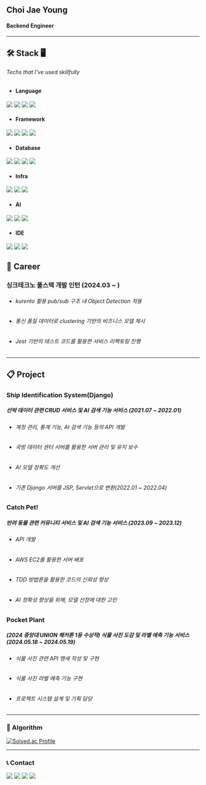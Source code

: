 Choi Jae Young
---
#### Backend Engineer 
---
## 🛠 Stack 🖥
###### Techs that I've used skillfully
* #### Language
<p>
  <img src="https://img.shields.io/badge/Python-3776AB?style=flat&logo=python&logoColor=yellow">
  <img src="https://img.shields.io/badge/Java-007396?style=fla&logo=Java&logoColor=white">
  <img src="https://img.shields.io/badge/C++-00599C?style=flat&logo=c%2B%2B&logoColor=white"> 
  <img src="https://img.shields.io/badge/C-A8B9CC?style=flat&logo=c&logoColor=white">
</p>

* #### Framework
<p>
  <img src="https://img.shields.io/badge/Django-092E20?style=flat&logo=django&logoColor=white">
  <img src="https://img.shields.io/badge/SpringBoot-6DB33F?style=flat&logo=SpringBoot&logoColor=white">
  <img src="https://img.shields.io/badge/Express-000000?style=flat&logo=Express&logoColor=white">
  <img src="https://img.shields.io/badge/Vue.js-4FC08D?style=flat&logo=Vue.js&logoColor=white">
  
</p>

* #### Database
<p>
  <img src="https://img.shields.io/badge/MySQL-4479A1?style=flat&logo=MySQL&logoColor=white">
  <img src="https://img.shields.io/badge/MongoDB-47A248?style=flat&logo=MongoDB&logoColor=white">
  <img src="https://img.shields.io/badge/SQLite-003B57?style=flat&logo=SQLite&logoColor=white">
  <img src="https://img.shields.io/badge/Cubrid-FF6F00?style=flat&logo=Cubrid&logoColor=white">
</p>

* #### Infra
<p>
  <img src="https://img.shields.io/badge/Amazon AWS-232F3E?style=flat&logo=AmazonAWS&logoColor=white">
  <img src="https://img.shields.io/badge/Amazon EC2-FF9900?style=flat&logo=AmazonEC2&logoColor=white">
  <img src="https://img.shields.io/badge/NGINX-009639?style=flat&logo=NGINX&logoColor=white">
</p>

* #### AI
<p>
  <img src="https://img.shields.io/badge/TensorFlow-FF6F00?style=flat&logo=TensorFlow&logoColor=white">
  <img src="https://img.shields.io/badge/Keras-D00000?style=flat&logo=Keras&logoColor=white">
  <img src="https://img.shields.io/badge/Google Colab-F9AB00?style=flat&logo=GoogleColab&logoColor=white">
</p>

* #### IDE
<p>
  <img src="https://img.shields.io/badge/PyCharm-000000?style=flat&logo=PyCharm&logoColor=white">
  <img src="https://img.shields.io/badge/Intellij IDEA-000000?style=flat&logo=Intellij IDEA&logoColor=white">
  <img src="https://img.shields.io/badge/Visual Studio Code-007ACC?style=flat&logo=Visual Studio Code&logoColor=white">
</p>

## 🎈 Career
### **싱크테크노 풀스택 개발 인턴 (2024.03 ~ )**
* ###### kurento 활용 pub/sub 구조 내 Object Detection 적용
* ###### 통신 품질 데이터로 clustering 기반의 비즈니스 모델 제시
* ###### Jest 기반의 테스트 코드를 활용한 서비스 리팩토링 진행
---

## 📋 Project
### **Ship Identification System(Django)**
##### 선박 데이터 관련 CRUD 서비스 및 AI 검색 기능 서비스 (2021.07 ~ 2022.01)
* ###### 계정 관리, 통계 기능, AI 검색 기능 등의 API 개발
* ###### 국방 데이터 센터 서버를 활용한 서버 관리 및 유지 보수
* ###### AI 모델 정확도 개선
* ###### 기존 Django 서버를 JSP, Servlet으로 변환(2022.01 ~ 2022.04)


### **Catch Pet!**
##### 반려 동물 관련 커뮤니티 서비스 및 AI 검색 기능 서비스 (2023.09 ~ 2023.12)
* ###### API 개발
* ###### AWS EC2를 활용한 서버 배포
* ###### TDD 방법론을 활용한 코드의 신뢰성 향상
* ###### AI 정확성 향상을 위해, 모델 선정에 대한 고민


### **Pocket Plant**
##### (2024 중앙대 UNION 해커톤 1등 수상작) 식물 사진 도감 및 라벨 에측 기능 서비스 (2024.05.18 ~ 2024.05.19)
* ###### 식물 사진 관련 API 명세 작성 및 구현
* ###### 식물 사진 라벨 예측 기능 구현
* ###### 프로젝트 시스템 설계 및 기획 담당

---
### 🏅 Algorithm 
  [![Solved.ac Profile](http://mazassumnida.wtf/api/v2/generate_badge?boj=cjy11230)](https://solved.ac/cjy11230/)

---
### 📞 Contact
<p>
  <img src="https://img.shields.io/badge/cjy11230@kakao.com-FFCD00?style=flat&logo=KakaoTalk&logoColor=black">
  <img src="https://img.shields.io/badge/jyblessingyou@gmail.com-EA4335?style=flat&logo=gmail&logoColor=white">
  <img src="https://img.shields.io/badge/antjqwydld@naver.com-03C75A?style=flat&logo=naver&logoColor=white">
  <img src="http://img.shields.io/badge/jy.__.1107-black?style=flat&logo=Instagram&link=https://instagram.com/jy._.1107">   
</p>
 
